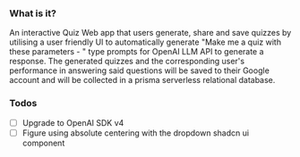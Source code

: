 ### What is it?
An interactive Quiz Web app that users generate, share and save quizzes by utilising a user friendly UI to automatically generate "Make me a quiz with these parameters - " type prompts for OpenAI LLM API to generate a response. The generated quizzes and the corresponding user's performance in answering said questions will be saved to their Google account and will be collected in a prisma serverless relational database.

### Todos

- [ ] Upgrade to OpenAI SDK v4
- [ ] Figure using absolute centering with the dropdown shadcn ui component

